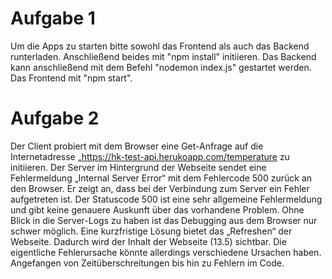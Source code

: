 # Aufgabe 1
Um die Apps zu starten bitte sowohl das Frontend als auch das Backend runterladen. Anschließend beides mit "npm install" initiieren. Das Backend kann anschließend mit dem Befehl "nodemon index.js" gestartet werden. Das Frontend mit "npm start". 

# Aufgabe 2

Der Client probiert mit dem Browser eine Get-Anfrage auf die Internetadresse „https://hk-test-api.herukoapp.com/temperature zu initiieren. Der Server im Hintergrund der Webseite sendet eine Fehlermeldung „Internal Server Error“ mit dem Fehlercode 500 zurück an den Browser. Er zeigt an, dass bei der Verbindung zum Server ein Fehler aufgetreten ist. Der Statuscode 500 ist eine sehr allgemeine Fehlermeldung und gibt keine genauere Auskunft über das vorhandene Problem. Ohne Blick in die Server-Logs zu haben ist das Debugging aus dem Browser nur schwer möglich. Eine kurzfristige Lösung bietet das „Refreshen“ der Webseite. Dadurch wird der Inhalt der Webseite (13.5) sichtbar. Die eigentliche Fehlerursache könnte allerdings verschiedene Ursachen haben. Angefangen von Zeitüberschreitungen bis hin zu Fehlern im Code.
